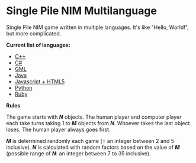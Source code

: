 # Single Pile NIM Multilanguage

Single Pile NIM game written in multiple languages. It's like "Hello, World!", but more complicated.

**Current list of languages:**

* [C++](https://github.com/mstop4/SinglePileNIM_Multilang/tree/master/c_plus_plus)
* [C#](https://github.com/mstop4/SinglePileNIM_Multilang/tree/master/c_sharp)
* [GML](https://github.com/mstop4/SinglePileNIM_Multilang/tree/master/gml)
* [Java](https://github.com/mstop4/SinglePileNIM_Multilang/tree/master/java)
* [Javascript + HTML5](https://github.com/mstop4/SinglePileNIM_Multilang/tree/master/javascript_html)
* [Python](https://github.com/mstop4/SinglePileNIM_Multilang/tree/master/python)
* [Ruby](https://github.com/mstop4/SinglePileNIM_Multilang/tree/master/ruby)

**Rules**

The game starts with ***N*** objects. The human player and computer player each take turns taking 1 to ***M*** objects from ***N***. Whoever takes the last object loses. The human player always goes first.

***M*** is determined randomly each game (= an integer between 2 and 5 inclusive). ***N*** is calculated with random factors based on the value of ***M*** (possible range of ***N***: an integer between 7 to 35 inclusive).
